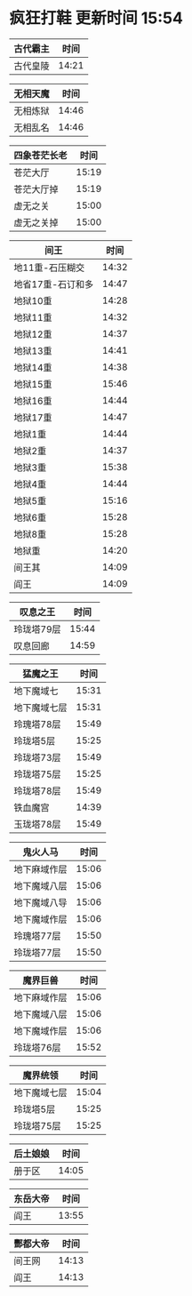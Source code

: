 # 疯狂打鞋 更新时间 15:54

| 古代霸主   | 时间    |
|--------|-------|
| 古代皇陵 | 14:21 |

| 无相天魔   | 时间    |
|--------|-------|
| 无相炼狱 | 14:46 |
| 无相乱名 | 14:46 |

| 四象苍茫长老   | 时间    |
|--------|-------|
| 苍茫大厅 | 15:19 |
| 苍茫大厅掉 | 15:19 |
| 虚无之关 | 15:00 |
| 虚无之关掉 | 15:00 |

| 间王   | 时间    |
|--------|-------|
| 地11重-石压糊交 | 14:32 |
| 地省17重-石订和多 | 14:47 |
| 地狱10重 | 14:28 |
| 地狱11重 | 14:32 |
| 地狱12重 | 14:37 |
| 地狱13重 | 14:41 |
| 地狱14重 | 14:38 |
| 地狱15重 | 15:46 |
| 地狱16重 | 14:44 |
| 地狱17重 | 14:47 |
| 地狱1重 | 14:44 |
| 地狱2重 | 14:37 |
| 地狱3重 | 15:38 |
| 地狱4重 | 14:44 |
| 地狱5重 | 15:16 |
| 地狱6重 | 15:28 |
| 地狱8重 | 15:28 |
| 地狱重 | 14:20 |
| 间王其 | 14:09 |
| 阎王 | 14:09 |

| 叹息之王   | 时间    |
|--------|-------|
| 玲珑塔79层 | 15:44 |
| 叹息回廊 | 14:59 |

| 猛魔之王   | 时间    |
|--------|-------|
| 地下魔域七 | 15:31 |
| 地下魔域七层 | 15:31 |
| 玲瑰塔78层 | 15:49 |
| 玲珑塔5层 | 15:25 |
| 玲珑塔73层 | 15:49 |
| 玲珑塔75层 | 15:25 |
| 玲珑塔78层 | 15:49 |
| 铁血魔宫 | 14:39 |
| 玉珑塔78层 | 15:49 |

| 鬼火人马   | 时间    |
|--------|-------|
| 地下麻域作层 | 15:06 |
| 地下魔域八层 | 15:06 |
| 地下魔域八导 | 15:06 |
| 地下魔域作层 | 15:06 |
| 玲瑰塔77层 | 15:50 |
| 玲珑塔77层 | 15:50 |

| 魔界巨兽   | 时间    |
|--------|-------|
| 地下麻域作层 | 15:06 |
| 地下魔域八层 | 15:06 |
| 地下魔域作层 | 15:06 |
| 玲珑塔76层 | 15:52 |

| 魔界统领   | 时间    |
|--------|-------|
| 地下魔域七层 | 15:04 |
| 玲珑塔5层 | 15:25 |
| 玲珑塔75层 | 15:25 |

| 后土娘娘   | 时间    |
|--------|-------|
| 册于区 | 14:05 |

| 东岳大帝   | 时间    |
|--------|-------|
| 阎王 | 13:55 |

| 酆都大帝   | 时间    |
|--------|-------|
| 间王网 | 14:13 |
| 阎王 | 14:13 |